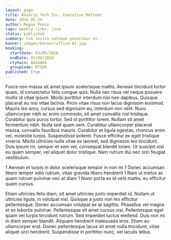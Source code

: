 ```yaml
---
layout: page
title: Rosario Tech Inc. Executive Retreat
date: 2016-05-24
author: Megan Ponce
tags: weekly links, java
status: published
summary: Cum sociis natoque penatibus et.
banner: images/banner/office-01.jpg
booking:
  startDate: 03/05/2018
  endDate: 03/08/2018
  ctyhocn: AGSGAHX
  groupCode: RTIER
published: true
---
```

Fusce non massa sit amet ipsum scelerisque mattis. Aenean tincidunt tortor quam, id consectetur felis congue quis. Nulla nec risus vel neque posuere mollis id vitae ipsum. Morbi porttitor interdum nisi non dapibus. Quisque placerat eu nisi vitae lacinia. Proin vitae risus non lacus dignissim euismod. Mauris leo arcu, cursus sed dignissim eu, interdum non velit. Nunc ullamcorper nibh ac enim commodo, sit amet convallis nisl tristique. Curabitur quis purus tortor. Sed id porttitor lorem.
Nullam sit amet fermentum nibh. Nulla sed quam sem. Curabitur ullamcorper placerat massa, convallis faucibus mauris. Curabitur et ligula egestas, rhoncus enim vel, molestie turpis. Suspendisse potenti. Fusce efficitur ex eget tristique viverra. Morbi ultricies nulla vitae ex laoreet, sed dignissim leo tincidunt. Duis ipsum mi, semper et sem vel, consequat blandit lorem. Ut suscipit nisl eu quam semper, vel aliquet dolor tristique. Nam rutrum dui nec orci feugiat vestibulum.

1 Aenean et turpis in dolor scelerisque tempor in non mi
1 Donec accumsan libero tempor odio rutrum, vitae gravida libero hendrerit
1 Nam ut metus ac quam rutrum pulvinar nec at diam
1 Nunc porta ex id velit mattis, eu efficitur quam cursus.

Etiam ultricies felis diam, sit amet ultricies justo imperdiet id. Nullam ut ultricies ligula, in volutpat nisl. Quisque a justo non leo efficitur pellentesque. Donec accumsan volutpat ex at sagittis. Phasellus vel magna et ex lobortis pulvinar. Pellentesque sit amet cursus nisi. Pellentesque eget quam vel turpis tincidunt rutrum. Sed imperdiet luctus eleifend. Duis non mi in diam semper blandit. Aliquam hendrerit malesuada eros. Etiam eu ullamcorper erat. Donec pellentesque lacus sit amet nulla tincidunt, vitae aliquet orci hendrerit. Suspendisse in porttitor nunc, vel iaculis tellus.
